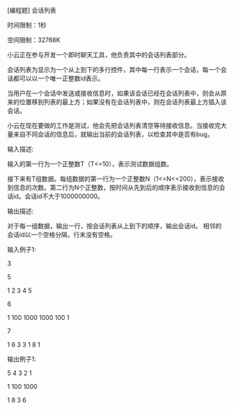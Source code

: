 [编程题] 会话列表

时间限制：1秒

空间限制：32768K

小云正在参与开发一个即时聊天工具，他负责其中的会话列表部分。

会话列表为显示为一个从上到下的多行控件，其中每一行表示一个会话，每一个会话都可以以一个唯一正整数id表示。

当用户在一个会话中发送或接收信息时，如果该会话已经在会话列表中，则会从原来的位置移到列表的最上方；如果没有在会话列表中，则在会话列表最上方插入该会话。

小云在现在要做的工作是测试，他会先把会话列表清空等待接收信息。当接收完大量来自不同会话的信息后，就输出当前的会话列表，以检查其中是否有bug。

输入描述:

输入的第一行为一个正整数T（T<=10），表示测试数据组数。

接下来有T组数据。每组数据的第一行为一个正整数N（1<=N<=200），表示接收到信息的次数。第二行为N个正整数，按时间从先到后的顺序表示接收到信息的会话id。会话id不大于1000000000。

输出描述:

对于每一组数据，输出一行，按会话列表从上到下的顺序，输出会话id。
相邻的会话id以一个空格分隔，行末没有空格。

输入例子1:

3

5

1 2 3 4 5

6

1 100 1000 1000 100 1

7

1 6 3 3 1 8 1

输出例子1:

5 4 3 2 1

1 100 1000

1 8 3 6
